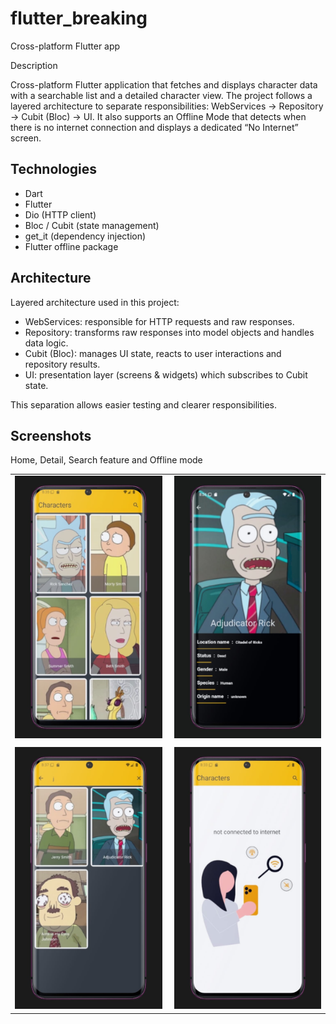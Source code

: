 # flutter_breaking

Cross-platform Flutter app

Description

Cross-platform Flutter application that fetches and displays character data with a searchable list and a detailed character view. The project follows a layered architecture to separate responsibilities: WebServices → Repository → Cubit (Bloc) → UI. It also supports an Offline Mode that detects when there is no internet connection and displays a dedicated “No Internet” screen.

## Technologies

- Dart
- Flutter
- Dio (HTTP client)
- Bloc / Cubit (state management)
- get_it (dependency injection)
- Flutter offline package

## Architecture

Layered architecture used in this project:

- WebServices: responsible for HTTP requests and raw responses.
- Repository: transforms raw responses into model objects and handles data logic.
- Cubit (Bloc): manages UI state, reacts to user interactions and repository results.
- UI: presentation layer (screens & widgets) which subscribes to Cubit state.

This separation allows easier testing and clearer responsibilities.

## Screenshots

Home, Detail, Search feature and Offline mode 

<table>
	<tr>
		<td><img src="assets/images/3.jpg" width="360" alt="Home screenshot"/></td>
		<td style="padding-left:12px"><img src="assets/images/2.jpg" width="360" alt="Detail screenshot"/></td>
	</tr>
	<tr>
		<td style="padding-top:8px"><img src="assets/images/1.jpg" width="360" alt="Search screenshot"/></td>
		<td style="padding-left:12px; padding-top:8px"><img src="assets/images/4.jpg" width="360" alt="Offline mode screenshot"/></td>
	</tr>
</table>

